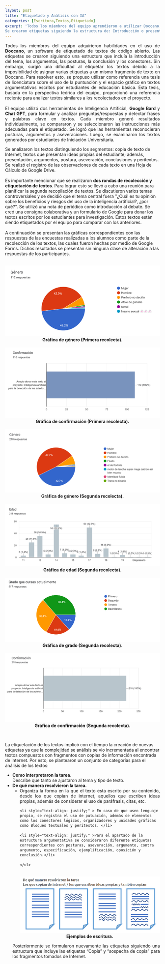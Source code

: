 ```yaml
---
layout: post
title: "Etiquetado y Análisis con IA"
categories: [Escritura,Textos,Etiquetado]
excerpt: 'Todos los miembros del equipo aprendieron a utilizar Doccano, una herramienta de software abierto que se utiliza para etiquetar textos. 
Se crearon etiquetas siguiendo la estructura de: Introducción o presentación del tema, argumentos, posturas, conclusión y conectores.'
---
```

<p style="text-align: justify;">
Todos los miembros del equipo adquirieron habilidades en el uso de <b>Doccano</b>, un software de etiquetado de textos de código abierto. Las etiquetas se crearon siguiendo una estructura que incluía la introducción del tema, los argumentos, las posturas, la conclusión y los conectores. Sin embargo, surgió una dificultad al etiquetar los textos debido a la imposibilidad de asignar varias etiquetas a un mismo fragmento de texto en Doccano. Para resolver esto, se propuso utilizar como referencia una tesis de licenciatura sobre el uso de la puntuación y el espacio gráfico en textos argumentativos escritos por estudiantes de educación básica. Esta tesis, basada en la perspectiva teórica del equipo, proporcionó una referencia reciente para analizar textos similares a los recolectados en el proyecto.
<br><br>
El equipo utilizó dos herramientas de Inteligencia Artificial, <b>Google Bard</b> y <b>Chat GPT</b>, para formular y analizar preguntas/respuestas y detectar frases y palabras clave en textos. Cada miembro generó resultados individualmente, se compararon y se seleccionaron las instrucciones más adecuadas para el etiquetado. Se logró que las herramientas reconocieran posturas, argumentos y aseveraciones. Luego, se examinaron los textos generados por estudiantes de Iniciación Universitaria.

Se analizaron los textos distinguiendo los segmentos: copia de texto de Internet, textos que presentan ideas propias del estudiante; además, presentación, argumentos, postura, aseveración, conclusiones y peritextos. Se realizó el registro de las observaciones de cada texto en una Hoja de Cálculo de Google Drive. 
<br>
<br>
Es importante mencionar que se realizaron <b>dos rondas de recolección y etiquetación de textos</b>. Para lograr esto se llevó a cabo una reunión para planificar la segunda recopilación de textos. Se discutieron varios temas controversiales y se decidió que el tema central fuera "¿Cuál es tu opinión sobre los beneficios y riesgos del uso de la inteligencia artificial?, ¿por qué?". Se utilizó una nota de periódico como introducción al debate. Se creó una consigna colaborativa y un formulario de Google para donar los textos escritos por los estudiantes para investigación. Estos textos están siendo etiquetados por el equipo para comparar con los anteriores.
<br>
<br>
A continuación se presentan las gráficas correspondientes con las respuestas de las encuestas realizadas a los alumnos como parte de la recolección de los textos, las cuales fueron hechas por medio de Google Forms. Dichos resultados se presentan sin ninguna clase de alteración a las respuestas de los participantes.
<br>
<br>
<div style="text-align: center;">
    <img src="/images/genero1.png" alt="grafica-genero1">
    <figcaption><b>Gráfica de género (Primera recolecta).</b></figcaption>
</div>

<br>
<div style="text-align: center;">
    <img src="/images/confirmacion.png" alt="grafica-confirmacion1">
    <figcaption><b>Gráfica de confirmación (Primera recolecta).</b></figcaption>
</div>

<br>
<div style="text-align: center;">
    <img src="/images/genero2.png" alt="grafica-genero2">
    <figcaption><b>Gráfica de género (Segunda recolecta).</b></figcaption>
</div>

<br>
<div style="text-align: center;">
    <img src="/images/edad2.png" alt="grafica-edad2">
    <figcaption><b>Gráfica de edad (Segunda recolecta).</b></figcaption>
</div>

<br>
<div style="text-align: center;">
    <img src="/images/grado2.png" alt="grafica-grado2">
    <figcaption><b>Gráfica de grado (Segunda recolecta).</b></figcaption>
</div>

<br>
<div style="text-align: center;">
    <img src="/images/confirmacion2.png" alt="grafica-confirmacion2">
    <figcaption><b>Gráfica de confirmación (Segunda recolecta).</b></figcaption>
</div>


</p> 


<p style="text-align: justify;">
<br>

La etiquetación de los textos implicó con el tiempo la creación de nuevas etiquetas ya que la complejidad se análisis se vio incrementada al encontrar textos compuestos con fragmentos con copias de información encontrada de internet. Por esto, se plantearon un conjunto de categorías para el análisis de los textos:
<br>
<ul>
<li><b>Como interpretaron la tarea.</b><br> 
Describe que tanto se ajustaron al tema y tipo de texto.</li>

<li><b>De qué manera resolvieron la tarea. </b><br> 
    <ul>
    <li style="text-align: justify;">Organiza la forma en la que el texto esta escrito por su contenido, desde los que copian de internet, aquellos que escriben ideas propias, además de considerar el uso de paráfrasis, citas, etc.</li>


    <li style="text-align: justify;" > En caso de que usen lenguaje propio, se registra el uso de putuación, además de elementos como los conectores lógicos, organizadores y unidades gráficas como Bloques textuales y peritextos. </li>

    <li style="text-align: justify;" >Para el apartado de la estructura argumentativa se consideraron diferente etiquetas correspondientes con posturas, aseveración, argumento, contra argumento, especificación, ejemplificación, oposición y conclusión.</li>

    </ul>
</li>

<br>
<div style="text-align: center;">
    <img src="/images/escritura-ejemplos.png" alt="grafica-escritura-ejemplos">
    <figcaption><b>Ejemplos de escritura.</b></figcaption>
</div>


</ul>
</p>

<p style="text-align: justify;">
Posteriormente se formularon nuevamente las etiquetas siguiendo una estructura que incluye las etiquetas “Copia” y “sospecha de copia” para los fragmentos tomados de Internet.



</p>
